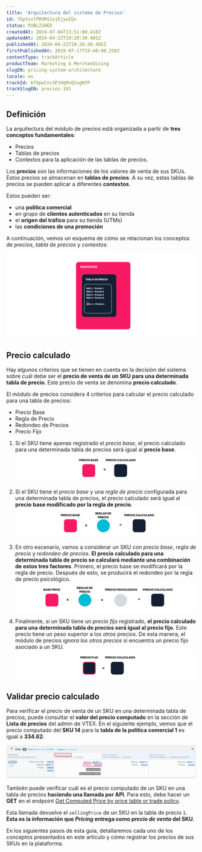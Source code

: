 ```yaml
---
title: 'Arquitectura del sistema de Precios'
id: 7GptzvlPDVM11ojEjywIQx
status: PUBLISHED
createdAt: 2019-07-04T13:51:00.418Z
updatedAt: 2024-04-22T19:20:30.485Z
publishedAt: 2024-04-22T19:20:30.485Z
firstPublishedAt: 2019-07-17T19:40:40.258Z
contentType: trackArticle
productTeam: Marketing & Merchandising
slugEN: pricing-system-architecture
locale: es
trackId: 6f8pwCns3PJHqMvQSugNfP
trackSlugEN: precios-101
---
```


## Definición 

La arquitectura del módulo de precios está organizada a partir de **tres conceptos fundamentales**:

- Precios
- Tablas de precios
- Contextos para la aplicación de las tablas de precios.

Los **precios** son las informaciones de los valores de venta de sus SKUs. Estos precios se almacenan en **tablas de precios**. A su vez, estas tablas de precios se pueden aplicar a diferentes **contextos**. 

Estos pueden ser:

- una **política comercial**
- en grupo de **clientes autenticados** en su tienda
- el **origen del tráfico** para su tienda (UTMs)
- las **condiciones de una promoción**

A continuación, vemos un esquema de cómo se relacionan los conceptos de *precios*, *tabla de precios* y *contextos*:

![Architecture-ES](https://raw.githubusercontent.com/vtexdocs/help-center-content/refs/heads/main/docs/es/tracks/precios-101/arquitectura-del-sistema-de-precios_1.svg)

## Precio calculado

Hay algunos criterios que se tienen en cuenta en la decisión del sistema sobre cuál debe ser el **precio de venta de un SKU para una determinada tabla de precio**. Este precio de venta se denomina **precio calculado**.

El módulo de precios considera 4 criterios para calcular el precio calculado para una tabla de precios:

- Precio Base
- Regla de Precio
- Redondeo de Precios
- Precio Fijo

1. Si el SKU tiene apenas registrado el *precio base*, el precio calculado para una determinada tabla de precios será igual al **precio base**.
![rule1-ES](https://raw.githubusercontent.com/vtexdocs/help-center-content/refs/heads/main/docs/es/tracks/precios-101/arquitectura-del-sistema-de-precios_2.svg) 

2. Si el SKU tiene el *precio base* y una *regla de precio* configurada para una determinada tabla de precios, el precio calculado será igual al **precio base modificado por la regla de precio**.
![rule2-ES](https://raw.githubusercontent.com/vtexdocs/help-center-content/refs/heads/main/docs/es/tracks/precios-101/arquitectura-del-sistema-de-precios_3.svg) 

3. En otro escenario, vamos a considerar un SKU con *precio base*, *regla de precio* y *redondeo de precios*. **El precio calculado para una determinada tabla de precio se calculará mediante una combinación de estos tres factores**. Primero, el precio base se modificará por la regla de precio. Después de esto, se producirá el redondeo por la regla de precio psicológico.
![rule3-ES](https://raw.githubusercontent.com/vtexdocs/help-center-content/refs/heads/main/docs/es/tracks/precios-101/arquitectura-del-sistema-de-precios_4.svg)

4. Finalmente, si un SKU tiene un *precio fijo* registrado, **el precio calculado para una determinada tabla de precios será igual al precio fijo**. Este precio tiene un peso superior a los otros precios. De esta manera, el módulo de precios *ignora los otros precios* si encuentra un precio fijo asociado a un SKU.
![rule4-ES](https://raw.githubusercontent.com/vtexdocs/help-center-content/refs/heads/main/docs/es/tracks/precios-101/arquitectura-del-sistema-de-precios_5.svg)

## Validar precio calculado

Para verificar el precio de venta de un SKU en una determinada tabla de precios, puede consultar el **valor del precio computado** en la sección de **Lista de precios** del admin de VTEX. En el siguiente ejemplo, vemos que el precio computado del **SKU 14** para la **tabla de la política comercial 1** es igual a **334.62**:

![computed-price-es](https://raw.githubusercontent.com/vtexdocs/help-center-content/refs/heads/main/docs/es/tracks/precios-101/arquitectura-del-sistema-de-precios_6.png)

También puede verificar cuál es el precio computado de un SKU en una tabla de precios **haciendo una llamada por API**. Para esto, debe hacer un **GET** en el endpoint [Get Computed Price by price table or trade policy](https://developers.vtex.com/docs/api-reference/pricing-api#get-/pricing/prices/-itemId-/computed/-priceTableId-).

Esta llamada devuelve el `sellingPrice` de un SKU en la tabla de precio `1`. **Esta es la información que *Pricing* entrega como *precio de venta* del SKU**.

En los siguientes pasos de esta guía, detallaremos cada uno de los conceptos presentados en este artículo y cómo registrar los precios de sus SKUs en la plataforma.

